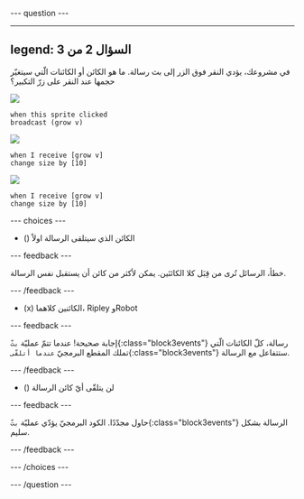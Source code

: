 
--- question ---

---
legend: السؤال 2 من 3
---

في مشروعك، يؤدي النقر فوق الزر إلى بث رسالة. ما هو الكائن أو الكائنات الّتي سيتغيّر حجمها عند النقر على زرّ التكبير؟

![](images/grow-icon.png)

```blocks3
when this sprite clicked
broadcast (grow v)
```

![](images/Ripley-icon.png)

```blocks3
when I receive [grow v]
change size by [10]
```

![](images/Robot-icon.png)

```blocks3
when I receive [grow v]
change size by [10]
```

--- choices ---

- () الكائن الذي سيتلقى الرسالة اولاً

 --- feedback ---

 خطأ، الرسائل تُرى من قِبَل كلا الكائنَين. يمكن لأكثر من كائن أن يستقبل نفس الرسالة.

 --- /feedback ---

- (x) الكائنين كلاهما، Ripley وRobot

 --- feedback ---

 إجابة صحيحة! عندما تتمّ عمليّة `بثّ`{:class="block3events"} رسالة، كلّ الكائنات الّتي تملك المقطع البرمجيّ `عندما أتلقّى`{:class="block3events"} ستتفاعل مع الرسالة.

 --- /feedback ---

- () لن يتلقّى أيّ كائن الرسالة

 --- feedback ---

 حاول مجدّدًا. الكود البرمجيّ يؤدّي عمليّة `بثّ`{:class="block3events"} الرسالة بشكل سليم.

 --- /feedback ---

--- /choices ---

--- /question ---
